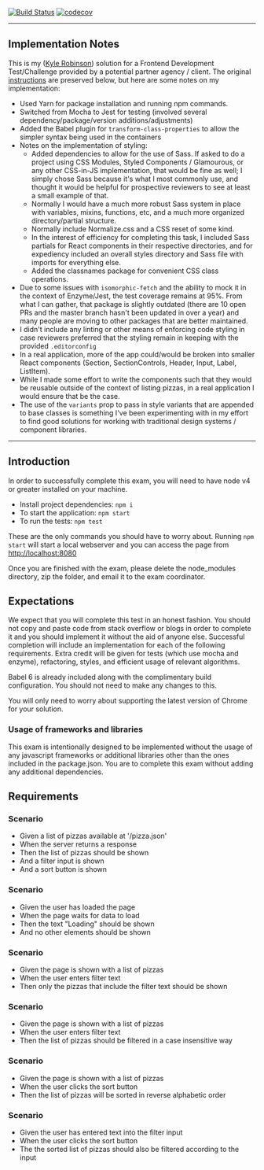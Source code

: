 [![Build Status](https://travis-ci.org/burntcow/frontend-test-kyle.svg?branch=master)](https://travis-ci.org/burntcow/frontend-test-kyle)
[![codecov](https://codecov.io/gh/burntcow/frontend-test-kyle/branch/master/graph/badge.svg)](https://codecov.io/gh/burntcow/frontend-test-kyle)

---

## Implementation Notes

This is my ([Kyle Robinson](https://github.com/ksr583)) solution for a Frontend Development Test/Challenge provided by a potential partner agency / client. The original [instructions](#introduction) are preserved below, but here are some notes on my implementation:

* Used Yarn for package installation and running npm commands.
* Switched from Mocha to Jest for testing (involved several dependency/package/version additions/adjustments)
* Added the Babel plugin for `transform-class-properties` to allow the simpler syntax being used in the containers
* Notes on the implementation of styling:
    * Added dependencies to allow for the use of Sass. If asked to do a project using CSS Modules, Styled Components / Glamourous, or any other CSS-in-JS implementation, that would be fine as well; I simply chose Sass because it's what I most commonly use, and thought it would be helpful for prospective reviewers to see at least a small example of that.
    * Normally I would have a much more robust Sass system in place with variables, mixins, functions, etc, and a much more organized directory/partial structure.
    * Normally include Normalize.css and a CSS reset of some kind.
    * In the interest of efficiency for completing this task, I included Sass partials for React components in their respective directories, and for expediency included an overall styles directory and Sass file with imports for everything else.
    * Added the classnames package for convenient CSS class operations.
* Due to some issues with `isomorphic-fetch` and the ability to mock it in the context of Enzyme/Jest, the test coverage remains at 95%. From what I can gather, that package is slightly outdated (there are 10 open PRs and the master branch hasn't been updated in over a year) and many people are moving to other packages that are better maintained.
* I didn't include any linting or other means of enforcing code styling in case reviewers preferred that the styling remain in keeping with the provided `.editorconfig`
* In a real application, more of the app could/would be broken into smaller React components (Section, SectionControls, Header, Input, Label, ListItem).
* While I made some effort to write the components such that they would be reusable outside of the context of listing pizzas, in a real application I would ensure that be the case.
* The use of the `variants` prop to pass in style variants that are appended to base classes is something I've been experimenting with in my effort to find good solutions for working with traditional design systems / component libraries.

---

## Introduction

In order to successfully complete this exam, you will need to have node v4 or greater installed on your machine.

* Install project dependencies: `npm i`
* To start the application: `npm start`
* To run the tests: `npm test`

These are the only commands you should have to worry about. Running `npm start` will start a local webserver and you can access the page from [http://localhost:8080](http://localhost:8080)

Once you are finished with the exam, please delete the node_modules directory, zip the folder, and email it to the exam coordinator.

## Expectations

We expect that you will complete this test in an honest fashion. You should not copy and paste code from stack overflow or blogs in order to complete it and you should implement it without the aid of anyone else. Successful completion will include an implementation for each of the following requirements. Extra credit will be given for tests (which use mocha and enzyme), refactoring, styles, and efficient usage of relevant algorithms.

Babel 6 is already included along with the complimentary build configuration. You should not need to make any changes to this.

You will only need to worry about supporting the latest version of Chrome for your solution.

### Usage of frameworks and libraries

This exam is intentionally designed to be implemented without the usage of any javascript frameworks or additional libraries other than the ones included in the package.json. You are to complete this exam without adding any additional dependencies.

## Requirements

### Scenario

* Given a list of pizzas available at '/pizza.json'
* When the server returns a response
* Then the list of pizzas should be shown
* And a filter input is shown
* And a sort button is shown

### Scenario

* Given the user has loaded the page
* When the page waits for data to load
* Then the text "Loading" should be shown
* And no other elements should be shown

### Scenario

* Given the page is shown with a list of pizzas
* When the user enters filter text
* Then only the pizzas that include the filter text should be shown

### Scenario

* Given the page is shown with a list of pizzas
* When the user enters filter text
* Then the list of pizzas should be filtered in a case insensitive way

### Scenario

* Given the page is shown with a list of pizzas
* When the user clicks the sort button
* Then the list of pizzas will be sorted in reverse alphabetic order

### Scenario

* Given the user has entered text into the filter input
* When the user clicks the sort button
* The the sorted list of pizzas should also be filtered according to the input
